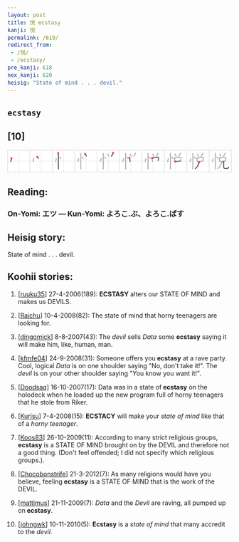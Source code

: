 ```yaml
---
layout: post
title: 悦 ecstasy
kanji: 悦
permalink: /619/
redirect_from:
 - /悦/
 - /ecstasy/
pre_kanji: 618
nex_kanji: 620
heisig: "State of mind . . . devil."
---
```


## `ecstasy`

## [10]

<div class="stroke"><img src="../images/E682A6.png" /></div>

## Reading:

### On-Yomi: エツ &mdash; Kun-Yomi: よろこ.ぶ、よろこ.ばす

## Heisig story:

State of mind . . . devil.

## Koohii stories:

1) [<a href="http://kanji.koohii.com/profile/ruuku35">ruuku35</a>] 27-4-2006(189): <strong>ECSTASY</strong> alters our STATE OF MIND and makes us DEVILS.

2) [<a href="http://kanji.koohii.com/profile/Raichu">Raichu</a>] 10-4-2008(82): The state of mind that horny teenagers are looking for.

3) [<a href="http://kanji.koohii.com/profile/dingomick">dingomick</a>] 8-8-2007(43): The <em>devil</em> sells <em>Data</em> some <strong>ecstasy</strong> saying it will make him, like, human, man.

4) [<a href="http://kanji.koohii.com/profile/kfmfe04">kfmfe04</a>] 24-9-2008(31): Someone offers you<strong> ecstasy</strong> at a rave party. Cool, logical <em>Data</em> is on one shoulder saying &quot;No, don&#039;t take it!&quot;. The <em>devil</em> is on your other shoulder saying &quot;You know you want it!&quot;.

5) [<a href="http://kanji.koohii.com/profile/Doodsaq">Doodsaq</a>] 16-10-2007(17): Data was in a state of<strong> ecstasy</strong> on the holodeck when he loaded up the new program full of horny teenagers that he stole from Riker.

6) [<a href="http://kanji.koohii.com/profile/Kurisu">Kurisu</a>] 7-4-2008(15): <strong>ECSTACY</strong> will make your <em>state of mind</em> like that of a <em>horny teenager</em>.

7) [<a href="http://kanji.koohii.com/profile/Koos83">Koos83</a>] 26-10-2009(11): According to many strict religious groups,<strong> ecstasy</strong> is a STATE OF MIND brought on by the DEVIL and therefore not a good thing. (Don&#039;t feel offended; I did not specify which religious groups.).

8) [<a href="http://kanji.koohii.com/profile/Chocobonstrife">Chocobonstrife</a>] 21-3-2012(7): As many religions would have you believe, feeling<strong> ecstasy</strong> is a STATE OF MIND that is the work of the DEVIL.

9) [<a href="http://kanji.koohii.com/profile/mattimus">mattimus</a>] 21-11-2009(7): <em>Data</em> and the <em>Devil</em> are raving, all pumped up on<strong> ecstasy</strong>.

10) [<a href="http://kanji.koohii.com/profile/johngwk">johngwk</a>] 10-11-2010(5): <strong>Ecstasy</strong> is a <em>state of mind</em> that many accredit to the <em>devil</em>.
